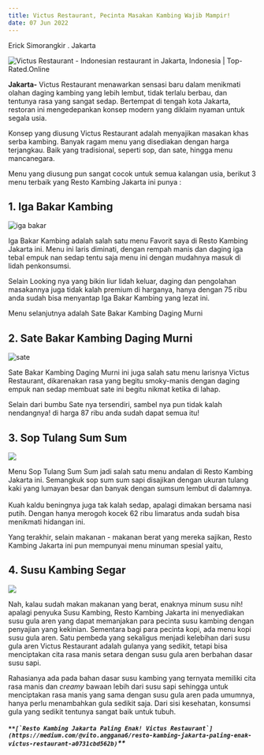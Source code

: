 ```yaml
---
title: Victus Restaurant, Pecinta Masakan Kambing Wajib Mampir!
date: 07 Jun 2022
---
```











Erick Simorangkir . Jakarta

![Victus Restaurant - Indonesian restaurant in Jakarta, Indonesia |  Top-Rated.Online](https://lh5.googleusercontent.com/p/AF1QipNRZwNg_ykiFUf6dHcMnc_CJCydDGYivhg8zlmQ=w480-h300-k-n)

**Jakarta-** Victus Restaurant menawarkan sensasi baru dalam menikmati olahan daging kambing yang lebih lembut, tidak terlalu berbau, dan tentunya rasa yang sangat sedap. Bertempat di tengah kota Jakarta, restoran ini mengedepankan konsep modern yang diklaim nyaman untuk segala usia.

Konsep yang diusung Victus Restaurant adalah menyajikan masakan khas serba kambing. Banyak ragam menu yang disediakan dengan harga terjangkau. Baik yang tradisional, seperti sop, dan sate, hingga menu mancanegara.

Menu yang diusung pun sangat cocok untuk semua kalangan usia, berikut 3 menu terbaik yang Resto Kambing Jakarta ini punya :

## **1. Iga Bakar Kambing**

![iga bakar](/img/content/iga-bakar-kambing.jpg)

Iga Bakar Kambing adalah salah satu menu Favorit saya di Resto Kambing Jakarta ini. Menu ini laris diminati, dengan rempah manis dan daging iga tebal empuk nan sedap tentu saja menu ini dengan mudahnya masuk di lidah penkonsumsi.

Selain Looking nya yang bikin liur lidah keluar, daging dan pengolahan masakannya juga tidak kalah premium di harganya, hanya dengan 75 ribu anda sudah bisa menyantap Iga Bakar Kambing yang lezat ini.

Menu selanjutnya adalah Sate Bakar Kambing Daging Murni 

## 2. Sate Bakar Kambing Daging Murni

![sate](/img/content/sate-bakar-kambing.jpg)

Sate Bakar Kambing Daging Murni ini juga salah satu menu larisnya Victus Restaurant, dikarenakan rasa yang begitu smoky-manis dengan daging empuk nan sedap membuat sate ini begitu nikmat ketika di lahap.

Selain dari bumbu Sate nya tersendiri, sambel nya pun tidak kalah nendangnya! di harga 87 ribu anda sudah dapat semua itu!



## 3. Sop Tulang Sum Sum

![](/img/content/2fec1032-e1de-47e1-aeed-ebe4e639cc60_go-biz_20211027_163533.jpeg)

Menu Sop Tulang Sum Sum jadi salah satu menu andalan di Resto Kambing Jakarta ini. Semangkuk sop sum sum sapi disajikan dengan ukuran tulang kaki yang lumayan besar dan banyak dengan sumsum lembut di dalamnya.\
\
Kuah kaldu beningnya juga tak kalah sedap, apalagi dimakan bersama nasi putih. Dengan hanya merogoh kocek 62 ribu limaratus anda sudah bisa menikmati hidangan ini.

Yang terakhir, selain makanan - makanan berat yang mereka sajikan, Resto Kambing Jakarta ini pun mempunyai menu minuman spesial yaitu,

## 4. Susu Kambing Segar

![](/img/content/es-kopi-susu-gula-aren-es-susu-gula-aren.jpg)

Nah, kalau sudah makan makanan yang berat, enaknya minum susu nih! apalagi penyuka Susu Kambing, Resto Kambing Jakarta ini menyediakan susu gula aren yang dapat memanjakan para pecinta susu kambing dengan penyajian yang kekinian. Sementara bagi para pecinta kopi, ada menu kopi susu gula aren. Satu pembeda yang sekaligus menjadi kelebihan dari susu gula aren Victus Restaurant adalah gulanya yang sedikit, tetapi bisa menciptakan cita rasa manis setara dengan susu gula aren berbahan dasar susu sapi.

Rahasianya ada pada bahan dasar susu kambing yang ternyata memiliki cita rasa manis dan *creamy* bawaan lebih dari susu sapi sehingga untuk menciptakan rasa manis yang sama dengan susu gula aren pada umumnya, hanya perlu menambahkan gula sedikit saja. Dari sisi kesehatan, konsumsi gula yang sedikit tentunya sangat baik untuk tubuh.



##### ``**[`Resto Kambing Jakarta Paling Enak! Victus Restaurant`](https://medium.com/@vito.anggana6/resto-kambing-jakarta-paling-enak-victus-restaurant-a0731cbd562b)``**